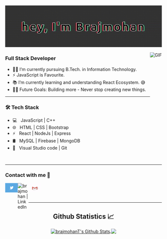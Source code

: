 ![Brajmohan](https://github.com/brajmohanT/brajmohanT/blob/main/Profile_assets/Name.gif "Brajmohan")

<img align="right" alt="GIF" height="160px" src="https://media.giphy.com/media/du3J3cXyzhj75IOgvA/giphy.gif" />

### Full Stack Developer  


- 👨‍💻 I’m currently pursuing B.Tech. in Information Technology.
- ⚡ JavaScript is Favourite.
- 📚 I’m currently learning and understanding React Ecosystem. 😅
- 💪🏼 Future Goals: Building more - Never stop creating new things.
---


<h3>🛠 Tech Stack</h3>

- 💻 &nbsp; JavaScript | C++  
- 🌐 &nbsp; HTML | CSS | Bootstrap 
- ⚡ &nbsp; React | NodeJs | Express
- 🛢 &nbsp; MySQL | Firebase | MongoDB
- 🔧 &nbsp; Visual Studio code | Git

<br>

---

### Contact with me 📝

[<img align="left" alt="brajmohan | twitter " width="40px" src="https://github.com/brajmohanT/brajmohanT/blob/main/Profile_assets/TwitterIcon.gif" />](https://twitter.com/brajmohant01 "Twitter")
[<img align="left" alt="brajmohan | LinkedIn" width="35px" src="https://i.pinimg.com/originals/de/b4/6f/deb46f02a59e3b3a2aa58fac16290d63.gif" />](https://www.linkedin.com/in/brajmohan-tikarya-88543b190/ "LinkedIn")
&nbsp; <a href="mailto:bmtikarya@gmail.com" target="_blank" rel="noopener noreferrer"><img title="gmail" align="left" alt="brajmohan | mail" width="40px" height="30px" src="https://github.com/brajmohanT/brajmohanT/blob/main/Profile_assets/GmailIcon.gif" /></a>


<br />

---
  <h2 align="center"> Github Statistics 📈 </h2>
  
  <div align="center" > 
     <a href="">
      <img align="center" margin="20px" src="https://github-readme-stats-sigma-five.vercel.app/api?username=brajmohanT&include_all_commits=true&count_private=true&show_icons=true&line_height=20&title_color=7A7ADB&icon_color=2234AE&text_color=D3D3D3&bg_color=0,000000,130F40" alt="brajmohanT's Github Stats" />
    </a>
    <a href="">
      <img align="center" src="https://github-readme-stats.vercel.app/api/top-langs/?username=brajmohanT&layout=compact&text_color=daf7dc&bg_color=151515"/>
    </a>
</div
  
<br/>

<!---
brajmohanT/brajmohanT is a ✨ special ✨ repository because its `README.md` (this file) appears on your GitHub profile.
You can click the Preview link to take a look at your changes.
--->
